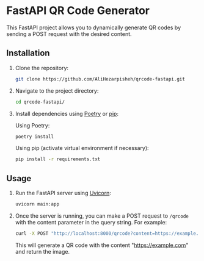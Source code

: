 # FastAPI QR Code Generator

This FastAPI project allows you to dynamically generate QR codes by sending a POST request with the desired content.

## Installation

1. Clone the repository:

    ```bash
    git clone https://github.com/AliHezarpisheh/qrcode-fastapi.git
    ```

2. Navigate to the project directory:

    ```bash
    cd qrcode-fastapi/
    ```

3. Install dependencies using [Poetry](https://python-poetry.org/) or [pip](https://pip.pypa.io/en/stable/):

    Using Poetry:
    ```bash
    poetry install
    ```

    Using pip (activate virtual environment if necessary):
    ```bash
    pip install -r requirements.txt
    ```

## Usage

1. Run the FastAPI server using [Uvicorn](https://www.uvicorn.org/):

    ```bash
    uvicorn main:app
    ```

2. Once the server is running, you can make a POST request to `/qrcode` with the content parameter in the query string. For example:

    ```bash
    curl -X POST "http://localhost:8000/qrcode?content=https://example.com"
    ```

    This will generate a QR code with the content "https://example.com" and return the image.
